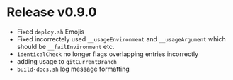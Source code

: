# Release v0.9.0

- Fixed `deploy.sh` Emojis
- Fixed incorrectely used `__usageEnvironment` and `__usageArgument` which should be `__failEnvironment` etc.
- `identicalCheck` no longer flags overlapping entries incorrectly
- adding usage to `gitCurrentBranch`
- `build-docs.sh` log message formatting
